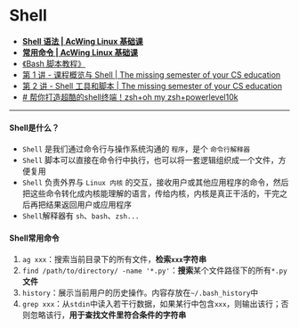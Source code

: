 # Shell

* [**Shell 语法 | AcWing Linux 基础课**](https://www.acwing.com/file\_system/file/content/whole/index/content/2855883/)
* [**常用命令 | AcWing Linux 基础课**](https://www.acwing.com/file\_system/file/content/whole/index/content/3030414/)
* [《Bash 脚本教程》](https://wangdoc.com/bash/)
* [第 1 讲 - 课程概览与 Shell | The missing semester of your CS education](https://missing-semester-cn.github.io/2020/course-shell/)
* [第 2 讲 - Shell 工具和脚本 | The missing semester of your CS education](https://missing-semester-cn.github.io/2020/shell-tools/)
* [# 帮你打造超酷的shell终端！zsh+oh my zsh+powerlevel10k](https://www.bilibili.com/video/BV1dX4y127JL/?spm\_id\_from=333.788.top\_right\_bar\_window\_history.content.click\&vd\_source=ae16ff6478eb15c1b87880540263910b)

***

#### Shell是什么？

* `Shell` 是我们通过命令行与操作系统沟通的 `程序`，是个 `命令行解释器`
* `Shell` 脚本可以直接在命令行中执行，也可以将一套逻辑组织成一个文件，方便复用
* `Shell` 负责外界与 `Linux 内核` 的交互，接收用户或其他应用程序的命令，然后把这些命令转化成内核能理解的语言，传给内核，内核是真正干活的，干完之后再把结果返回用户或应用程序
* `Shell`解释器有 `sh`、`bash`、`zsh...`

#### Shell常用命令

1. `ag xxx`：搜索当前目录下的所有文件，**检索`xxx`字符串**
2. `find /path/to/directory/ -name '*.py'`：**搜索**某个文件路径下的所有`*.py`**文件**
3. `history`：展示当前用户的历史操作。内容存放在`~/.bash_history`中
4. `grep xxx`：从`stdin`中读入若干行数据，如果某行中包含`xxx`，则输出该行；否则忽略该行，**用于查找文件里符合条件的字符串**
